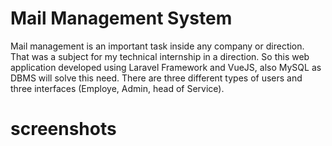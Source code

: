 # Mail Management System
Mail management is an important task inside any company or direction. That was a subject for my technical internship in a direction. So this web application developed using Laravel Framework and VueJS, also MySQL as DBMS will solve this need. There are three different types of users and three interfaces (Employe, Admin, head of Service).
# screenshots
